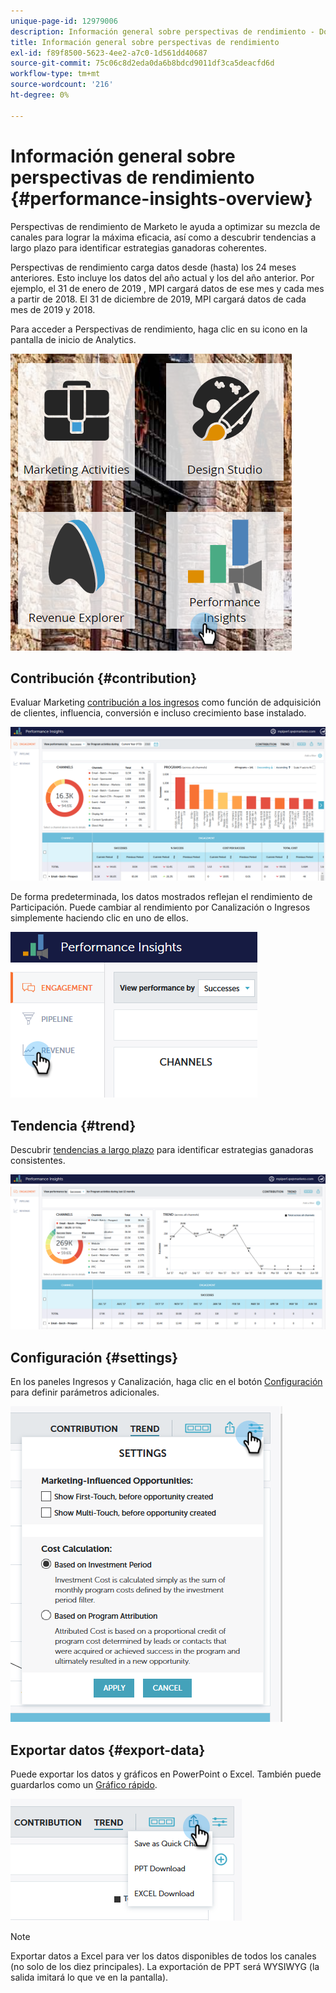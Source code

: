 ```yaml
---
unique-page-id: 12979006
description: Información general sobre perspectivas de rendimiento - Documentos de Marketo - Documentación del producto
title: Información general sobre perspectivas de rendimiento
exl-id: f89f8500-5623-4ee2-a7c0-1d561dd40687
source-git-commit: 75c06c8d2eda0da6b8bdcd9011df3ca5deacfd6d
workflow-type: tm+mt
source-wordcount: '216'
ht-degree: 0%

---
```


# Información general sobre perspectivas de rendimiento {#performance-insights-overview}

Perspectivas de rendimiento de Marketo le ayuda a optimizar su mezcla de canales para lograr la máxima eficacia, así como a descubrir tendencias a largo plazo para identificar estrategias ganadoras coherentes.

Perspectivas de rendimiento carga datos desde (hasta) los 24 meses anteriores. Esto incluye los datos del año actual y los del año anterior. Por ejemplo, el 31 de enero de 2019 , MPI cargará datos de ese mes y cada mes a partir de 2018. El 31 de diciembre de 2019, MPI cargará datos de cada mes de 2019 y 2018.

Para acceder a Perspectivas de rendimiento, haga clic en su icono en la pantalla de inicio de Analytics.

![](assets/one.png)

## Contribución {#contribution}

Evaluar Marketing [contribución a los ingresos](/help/marketo/product-docs/reporting/performance-insights/performance-insights-contribution-overview.md) como función de adquisición de clientes, influencia, conversión e incluso crecimiento base instalado.

![](assets/two.png)

De forma predeterminada, los datos mostrados reflejan el rendimiento de Participación. Puede cambiar al rendimiento por Canalización o Ingresos simplemente haciendo clic en uno de ellos.

![](assets/3.png)

## Tendencia {#trend}

Descubrir [tendencias a largo plazo](/help/marketo/product-docs/reporting/performance-insights/performance-insights-trend-overview.md) para identificar estrategias ganadoras consistentes.

![](assets/4.png)

## Configuración {#settings}

En los paneles Ingresos y Canalización, haga clic en el botón [Configuración](/help/marketo/product-docs/reporting/performance-insights/performance-insights-settings.md) para definir parámetros adicionales.

![](assets/5.png)

## Exportar datos {#export-data}

Puede exportar los datos y gráficos en PowerPoint o Excel. También puede guardarlos como un [Gráfico rápido](/help/marketo/product-docs/reporting/performance-insights/performance-insights-quick-charts.md).

![](assets/6.png)

>[!NOTE]
>
>Exportar datos a Excel para ver los datos disponibles de todos los canales (no solo de los diez principales). La exportación de PPT será WYSIWYG (la salida imitará lo que ve en la pantalla).
